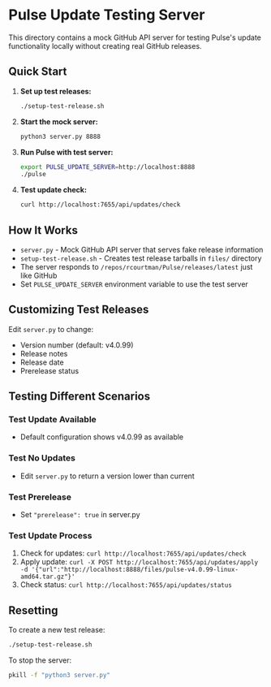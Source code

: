 # Pulse Update Testing Server

This directory contains a mock GitHub API server for testing Pulse's update functionality locally without creating real GitHub releases.

## Quick Start

1. **Set up test releases:**
   ```bash
   ./setup-test-release.sh
   ```

2. **Start the mock server:**
   ```bash
   python3 server.py 8888
   ```

3. **Run Pulse with test server:**
   ```bash
   export PULSE_UPDATE_SERVER=http://localhost:8888
   ./pulse
   ```

4. **Test update check:**
   ```bash
   curl http://localhost:7655/api/updates/check
   ```

## How It Works

- `server.py` - Mock GitHub API server that serves fake release information
- `setup-test-release.sh` - Creates test release tarballs in `files/` directory
- The server responds to `/repos/rcourtman/Pulse/releases/latest` just like GitHub
- Set `PULSE_UPDATE_SERVER` environment variable to use the test server

## Customizing Test Releases

Edit `server.py` to change:
- Version number (default: v4.0.99)
- Release notes
- Release date
- Prerelease status

## Testing Different Scenarios

### Test Update Available
- Default configuration shows v4.0.99 as available

### Test No Updates
- Edit `server.py` to return a version lower than current

### Test Prerelease
- Set `"prerelease": true` in server.py

### Test Update Process
1. Check for updates: `curl http://localhost:7655/api/updates/check`
2. Apply update: `curl -X POST http://localhost:7655/api/updates/apply -d '{"url":"http://localhost:8888/files/pulse-v4.0.99-linux-amd64.tar.gz"}'`
3. Check status: `curl http://localhost:7655/api/updates/status`

## Resetting

To create a new test release:
```bash
./setup-test-release.sh
```

To stop the server:
```bash
pkill -f "python3 server.py"
```